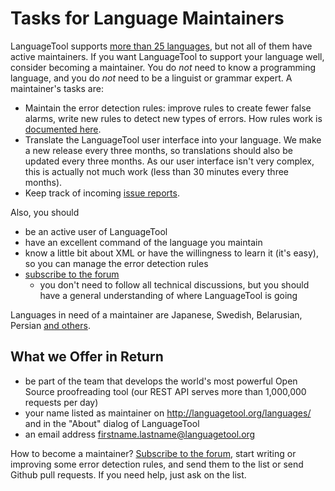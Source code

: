 # Tasks for Language Maintainers

LanguageTool supports [more than 25 languages](http://languagetool.org/languages/),
but not all of them have active maintainers. If you want 
LanguageTool to support your language well, consider becoming a 
maintainer. You do *not* need to know a programming language, and you 
do *not* need to be a linguist or grammar expert. A maintainer's tasks 
are:

* Maintain the error detection rules: improve rules to create fewer 
  false alarms, write new rules to detect new types of errors. How rules 
  work is [documented here](/development-overview).
* Translate the LanguageTool user interface into your language. We make 
  a new release every three months, so translations should also be 
  updated every three months. As our user interface isn't very complex, 
  this is actually not much work (less than 30 minutes every three 
  months).
* Keep track of incoming [issue 
  reports](https://github.com/languagetool-org/languagetool/issues).

Also, you should

* be an active user of LanguageTool
* have an excellent command of the language you maintain
* know a little bit about XML or have the willingness to learn it (it's 
  easy), so you can manage the error detection rules
* [subscribe to the 
  forum](https://forum.languagetool.org/t/how-to-use-this-forum-like-a-mailing-list/1067) 
  - you don't need to follow all technical discussions, but you should 
  have a general understanding of where LanguageTool is going

Languages in need of a maintainer are Japanese, Swedish, Belarusian, 
Persian [and others](http://languagetool.org/languages/).

## What we Offer in Return

* be part of the team that develops the world's most powerful Open 
  Source proofreading tool (our REST API serves more than 1,000,000 
  requests per day)
* your name listed as maintainer on http://languagetool.org/languages/ 
  and in the "About" dialog of LanguageTool
* an email address firstname.lastname@languagetool.org

How to become a maintainer? [Subscribe to the 
forum](https://forum.languagetool.org/t/how-to-use-this-forum-like-a-mailing-list/1067), 
start writing or improving some error detection rules, and send them to 
the list or send Github pull requests. If you need help, just ask on 
the list.
